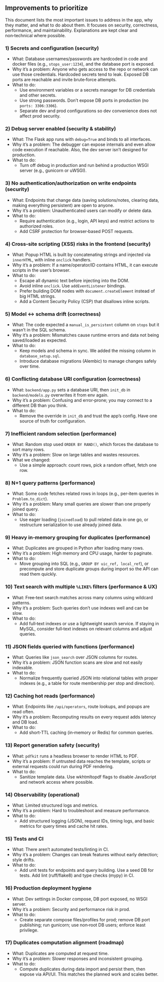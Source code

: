 ## Improvements to prioritize

This document lists the most important issues to address in the app, why they matter, and what to do about them. It focuses on security, correctness, performance, and maintainability. Explanations are kept clear and non‑technical where possible.

### 1) Secrets and configuration (security)
- What: Database usernames/passwords are hardcoded in code and docker files (e.g., `stops_user:1234`), and the database port is exposed.
- Why it’s a problem: Anyone who gets access to the repo or network can use those credentials. Hardcoded secrets tend to leak. Exposed DB ports are reachable and invite brute‑force attempts.
- What to do:
  - Use environment variables or a secrets manager for DB credentials and other secrets.
  - Use strong passwords. Don’t expose DB ports in production (no `ports: 3306:3306`).
  - Separate dev and prod configurations so dev convenience does not affect prod security.

### 2) Debug server enabled (security & stability)
- What: The Flask app runs with `debug=True` and binds to all interfaces.
- Why it’s a problem: The debugger can expose internals and even allow code execution if reachable. Also, the dev server isn’t designed for production.
- What to do:
  - Turn off debug in production and run behind a production WSGI server (e.g., gunicorn or uWSGI).

### 3) No authentication/authorization on write endpoints (security)
- What: Endpoints that change data (saving solutions/notes, clearing data, making everything persistent) are open to anyone.
- Why it’s a problem: Unauthenticated users can modify or delete data.
- What to do:
  - Require authentication (e.g., login, API keys) and restrict actions to authorized roles.
  - Add CSRF protection for browser‑based POST requests.

### 4) Cross‑site scripting (XSS) risks in the frontend (security)
- What: Popup HTML is built by concatenating strings and injected via `innerHTML`, with inline `onclick` handlers.
- Why it’s a problem: If a name/operator/ID contains HTML, it can execute scripts in the user’s browser.
- What to do:
  - Escape all dynamic text before injecting into the DOM.
  - Avoid inline `onclick`. Use `addEventListener` bindings.
  - Prefer building DOM nodes with `document.createElement` instead of big HTML strings.
  - Add a Content Security Policy (CSP) that disallows inline scripts.

### 5) Model ↔ schema drift (correctness)
- What: The code expected a `manual_is_persistent` column on `stops` but it wasn’t in the SQL schema.
- Why it’s a problem: Mismatches cause runtime errors and data not being saved/loaded as expected.
- What to do:
  - Keep models and schema in sync. We added the missing column in `database_setup.sql`.
  - Introduce database migrations (Alembic) to manage changes safely over time.

### 6) Conflicting database URI configuration (correctness)
- What: `backend/app.py` sets a database URI, then `init_db` in `backend/models.py` overwrites it from env again.
- Why it’s a problem: Confusing and error‑prone; you may connect to a different DB than you think.
- What to do:
  - Remove the override in `init_db` and trust the app’s config. Have one source of truth for configuration.

### 7) Inefficient random selection (performance)
- What: Random stop used `ORDER BY RAND()`, which forces the database to sort many rows.
- Why it’s a problem: Slow on large tables and wastes resources.
- What we changed:
  - Use a simple approach: count rows, pick a random offset, fetch one row.

### 8) N+1 query patterns (performance)
- What: Some code fetches related rows in loops (e.g., per‑item queries in `Problem.to_dict`).
- Why it’s a problem: Many small queries are slower than one properly joined query.
- What to do:
  - Use eager loading (`joinedload`) to pull related data in one go, or restructure serialization to use already joined data.

### 9) Heavy in‑memory grouping for duplicates (performance)
- What: Duplicates are grouped in Python after loading many rows.
- Why it’s a problem: High memory and CPU usage, harder to paginate.
- What to do:
  - Move grouping into SQL (e.g., `GROUP BY uic_ref, local_ref`), or precompute and store duplicate groups during import so the API can read them quickly.

### 10) Text search with multiple `%LIKE%` filters (performance & UX)
- What: Free‑text search matches across many columns using wildcard patterns.
- Why it’s a problem: Such queries don’t use indexes well and can be slow.
- What to do:
  - Add full‑text indexes or use a lightweight search service. If staying in MySQL, consider full‑text indexes on relevant columns and adjust queries.

### 11) JSON fields queried with functions (performance)
- What: Queries like `json_search` over JSON columns for routes.
- Why it’s a problem: JSON function scans are slow and not easily indexable.
- What to do:
  - Normalize frequently queried JSON into relational tables with proper indexes (e.g., a table for route membership per stop and direction).

### 12) Caching hot reads (performance)
- What: Endpoints like `/api/operators`, route lookups, and popups are read often.
- Why it’s a problem: Recomputing results on every request adds latency and DB load.
- What to do:
  - Add short‑TTL caching (in‑memory or Redis) for common queries.

### 13) Report generation safety (security)
- What: `pdfkit` runs a headless browser to render HTML to PDF.
- Why it’s a problem: If untrusted data reaches the template, scripts or external requests could run during PDF rendering.
- What to do:
  - Sanitize template data. Use wkhtmltopdf flags to disable JavaScript and network access where possible.

### 14) Observability (operational)
- What: Limited structured logs and metrics.
- Why it’s a problem: Hard to troubleshoot and measure performance.
- What to do:
  - Add structured logging (JSON), request IDs, timing logs, and basic metrics for query times and cache hit rates.

### 15) Tests and CI
- What: There aren’t automated tests/linting in CI.
- Why it’s a problem: Changes can break features without early detection; style drifts.
- What to do:
  - Add unit tests for endpoints and query building. Use a seed DB for tests. Add lint (ruff/flake8) and type checks (mypy) in CI.

### 16) Production deployment hygiene
- What: Dev settings in Docker compose, DB port exposed, no WSGI server.
- Why it’s a problem: Security and performance risk in prod.
- What to do:
  - Create separate compose files/profiles for prod; remove DB port publishing; run gunicorn; use non‑root DB users; enforce least privilege.

### 17) Duplicates computation alignment (roadmap)
- What: Duplicates are computed at request time.
- Why it’s a problem: Slower responses and inconsistent grouping.
- What to do:
  - Compute duplicates during data import and persist them, then expose via API/UI. This matches the planned work and scales better.


